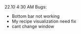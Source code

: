 22.10 4:30 AM Bugs:
- Bottom bar not working
- My recipe visualization need fix
- cant change window